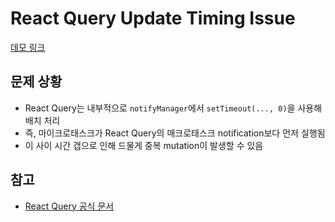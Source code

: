 # React Query Update Timing Issue

[데모 링크](https://custardcream98.github.io/react-query-update-timing-issue/)

## 문제 상황

- React Query는 내부적으로 `notifyManager`에서 `setTimeout(..., 0)`을 사용해 배치 처리
- 즉, 마이크로태스크가 React Query의 매크로태스크 notification보다 먼저 실행됨
- 이 사이 시간 갭으로 인해 드물게 중복 mutation이 발생할 수 있음

## 참고

- [React Query 공식 문서](https://tanstack.com/query/latest/docs/reference/notifyManager#:~:text=By%20default%2C%20the%20batch%20is%20run%20with%20a%20setTimeout%2C)
